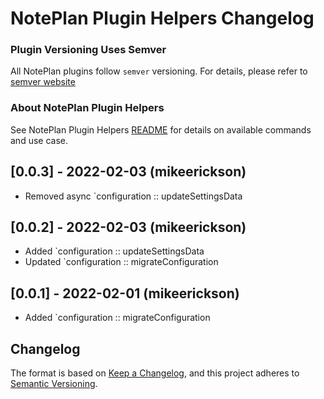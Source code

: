 # NotePlan Plugin Helpers Changelog

### Plugin Versioning Uses Semver
All NotePlan plugins follow `semver` versioning. For details, please refer to [semver website](https://semver.org/)

### About NotePlan Plugin Helpers
See NotePlan Plugin Helpers [README](https://github.com/NotePlan/plugins/blob/main/helpers/README.md) for details on available commands and use case.

## [0.0.3] - 2022-02-03 (mikeerickson)

- Removed async `configuration :: updateSettingsData

## [0.0.2] - 2022-02-03 (mikeerickson)

- Added `configuration :: updateSettingsData
- Updated `configuration :: migrateConfiguration

## [0.0.1] - 2022-02-01 (mikeerickson)

- Added `configuration :: migrateConfiguration

## Changelog
The format is based on [Keep a Changelog](https://keepachangelog.com/en/1.0.0/),
and this project adheres to [Semantic Versioning](https://semver.org/spec/v2.0.0.html).
